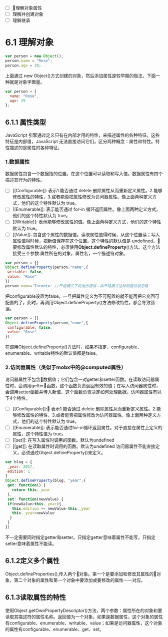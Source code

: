 * [ ] 理解对象属性
* [ ] 理解并创建对象
* [ ] 理解继承

# 6.1 理解对象

```javascript
var person = new Object();
person.name = "Rose";
person.age = 29;
```

上面通过 new Object()方式创建的对象，然后添加属性是较早期的做法，下面一种就是对象字面量。

```javascript
var person = {
  name: "Rose",
  age: 29
};
```

## 6.1.1 属性类型

JavaScript 引擎通过定义只有在内部才用的特性，来描述属性的各种特征。这些特征是内部值，JavaScript 无法直接访问它们。区分两种概念：属性和特性。特性描述的是属性的各种特征。

### 1.数据属性

数据属性包含一个数据指的位置。在这个位置可以读取和写入值。数据属性有四个描述其行为的特性。

- [ ] [[Configurable]]: 表示1.能否通过 delete 删除属性从而重新定义属性。2.能够修改属性的特性，3.或者能否把属性修改为访问器属性。像上面两种定义方式，他们的这个特性默认为 true。
- [ ] [[Enumerable]]: 表示能否通过 for-in 循环返回属性。像上面两种定义方式，他们的这个特性默认为 true。
- [ ] [[Writable]]: 表示能够修改属性的值。像上面两种定义方式，他们的这个特性默认为 true。
- [ ] [[Value]]: 包含这个属性的数据值。读取属性值得时候，从这个位置读；写入属性值得时候，把新值保存在这个位置。这个特性的默认值是 undefined。
要修改属性默认的特性，必须使用**Object.defineProperty**()方法。这个方法接受三个参数:属性所在的对象，属性名，一个描述符对象。
```javascript
var person = {}
Object.defineProperty(person,"name",{
 writable: false,
 value: "Rose"
})
person.name='Turanto' //严格模式下将抛出错误；非严格模式这种赋值将被忽略
```
把configurable设置为false，一旦把属性定义为不可配置的就不能再把它变回可配置的了。此时，再调用Object.defineProperty()方法修改特性，都会导致错误。
```javascript
var person = {}
Object.defineProperty(person,"name",{
 configurable: false,
 value: "Rose"
})
```
在调用Object.defineProperty()方法时，如果不指定，configurable、enumerable、writable特性的默认值都是false。
### 2.访问器属性（类似于mobx中的@computed属性）
访问器属性不包含数据值；它们包含一对getter和setter函数。在读取访问器属性时，会调用getter函数，这个函数负责返回有效的值；在写入访问器属性时，会调用setter函数并传入新值，这个函数负责决定如何处理数据。访问器属性有以下4个特性。
- [ ] [[Configurable]]: 表示1.能否通过 delete 删除属性从而重新定义属性。2.能够修改属性的特性，3.或者能否把属性修改为访问器属性。像上面两种定义方式，他们的这个特性默认为 true。
- [ ] [[Enumerable]]: 表示能否通过for-in循环返回属性。对于直接在属性上定义的属性，这个特性值为 true。
- [ ] [[set]]: 在写入属性时调用的函数。默认为undefined
- [ ] [[get]]: 在读取属性时调用的函数。默认为undefined
访问器属性不能直接定义，必须通过Object.defineProperty()来定义。
```javascript
var blog = {
 _year: 2017,
 edition: 1
}
Object.defineProperty(blog, "year",{
 get: function() {
   return this._year
 },
 set: function(newValue) {
 if(newValue>this._year){
   this.edition += newValue-this._year			
   this._year=newValue
  }
 }
})
```
不一定需要同时指定getter和setter。只指定getter意味着属性不能写。只指定setter意味着属性不能读。
## 6.1.2定义多个属性
Object.defineProperties(),传入两个对象。第一个是要添加和修改其属性的对象，第二个对象的属性和第一个对象中要添加或要修改的属性一一对应。
## 6.1.3读取属性的特性
使用Object.getOwnPropertyDescriptor()方法，两个参数：属性所在的对象和要读取其描述符的属性名称。返回值为一个对象，如果是数据属性，这个对象的属性有configurable、enumerable、writable、value；如果是访问器属性，这个对象的属性有configurable、enumerable、get、set。
